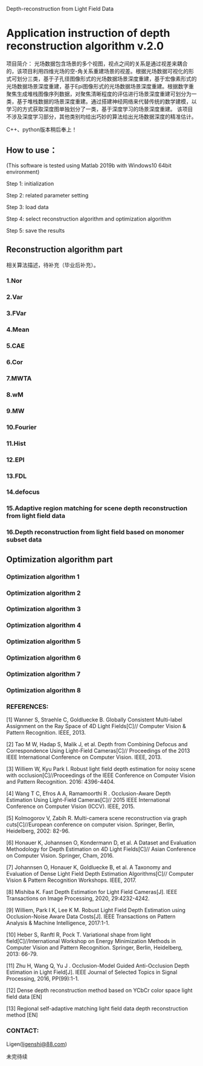 Depth-reconstruction from Light Field Data

# Application instruction of depth reconstruction algorithm v.2.0

项目简介：
光场数据包含场景的多个视图，视点之间的关系是通过视差来耦合的，该项目利用四维光场的空-角关系重建场景的视差。根据光场数据可视化的形式可划分三类，基于子孔径图像形式的光场数据场景深度重建，基于宏像素形式的光场数据场景深度重建，基于Epi图像形式的光场数据场景深度重建。根据数字重聚焦生成堆栈图像序列数据，对聚焦清晰程度的评估进行场景深度重建可划分为一类，基于堆栈数据的场景深度重建。通过搭建神经网络来代替传统的数学建模，以学习的方式获取深度图单独划分了一类，基于深度学习的场景深度重建。
该项目不涉及深度学习部分，其他类别均给出巧妙的算法给出光场数据深度的精准估计。

C++、python版本稍后奉上！

## How to use：
(This software is tested using Matlab 2019b with Windows10 64bit environment)

Step 1: initialization

Step 2: related parameter setting

Step 3: load data

Step 4: select reconstruction algorithm and optimization algorithm

Step 5: save the results

## Reconstruction algorithm part

相关算法描述，待补充（毕业后补充）。

### 1.Nor

### 2.Var

### 3.FVar

### 4.Mean

### 5.CAE

### 6.Cor

### 7.MWTA

### 8.wM

### 9.MW

### 10.Fourier

### 11.Hist

### 12.EPI

### 13.FDL

### 14.defocus

### 15.Adaptive region matching for scene depth reconstruction from light field data

### 16.Depth reconstruction from light field based on monomer subset data


## Optimization algorithm part

### Optimization algorithm 1

### Optimization algorithm 2

### Optimization algorithm 3

### Optimization algorithm 4

### Optimization algorithm 5

### Optimization algorithm 6

### Optimization algorithm 7

### Optimization algorithm 8


### REFERENCES:

[1]	Wanner S, Straehle C, Goldluecke B. Globally Consistent Multi-label Assignment on the Ray Space of 4D Light Fields[C]// Computer Vision & Pattern Recognition. IEEE, 2013. 

[2]	Tao M W, Hadap S, Malik J, et al. Depth from Combining Defocus and Correspondence Using Light-Field Cameras[C]// Proceedings of the 2013 IEEE International Conference on Computer Vision. IEEE, 2013.

[3]	Williem W, Kyu Park I. Robust light field depth estimation for noisy scene with occlusion[C]//Proceedings of the IEEE Conference on Computer Vision and Pattern Recognition. 2016: 4396-4404.

[4]	Wang T C, Efros A A, Ramamoorthi R . Occlusion-Aware Depth Estimation Using Light-Field Cameras[C]// 2015 IEEE International Conference on Computer Vision (ICCV). IEEE, 2015.

[5]	Kolmogorov V, Zabih R. Multi-camera scene reconstruction via graph cuts[C]//European conference on computer vision. Springer, Berlin, Heidelberg, 2002: 82-96.

[6]	Honauer K, Johannsen O, Kondermann D, et al. A Dataset and Evaluation Methodology for Depth Estimation on 4D Light Fields[C]// Asian Conference on Computer Vision. Springer, Cham, 2016.

[7]	Johannsen O, Honauer K, Goldluecke B, et al. A Taxonomy and Evaluation of Dense Light Field Depth Estimation Algorithms[C]// Computer Vision & Pattern Recognition Workshops. IEEE, 2017.

[8]	Mishiba K. Fast Depth Estimation for Light Field Cameras[J]. IEEE Transactions on Image Processing, 2020, 29:4232-4242.

[9]	Williem, Park I K, Lee K M. Robust Light Field Depth Estimation using Occlusion-Noise Aware Data Costs[J]. IEEE Transactions on Pattern Analysis & Machine Intelligence, 2017:1-1.

[10]	Heber S, Ranftl R, Pock T. Variational shape from light field[C]//International Workshop on Energy Minimization Methods in Computer Vision and Pattern Recognition. Springer, Berlin, Heidelberg, 2013: 66-79.

[11]	Zhu H, Wang Q, Yu J . Occlusion-Model Guided Anti-Occlusion Depth Estimation in Light Field[J]. IEEE Journal of Selected Topics in Signal Processing, 2016, PP(99):1-1.

[12] Dense depth reconstruction method based on YCbCr color space light field data [EN]

[13] Regional self-adaptive matching light field data depth reconstruction method [EN]


### CONTACT:

Ligen(ligenshi@88.com)

未完待续
